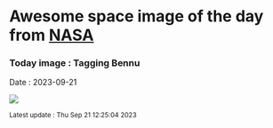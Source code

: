 
# Awesome space image of the day from [NASA](https://api.nasa.gov/)

### Today image : Tagging Bennu
Date : 2023-09-21

![](https://apod.nasa.gov/apod/image/2309/d_tag-2-frames.jpg)

<small>Latest update : Thu Sep 21 12:25:04 2023</small>
        